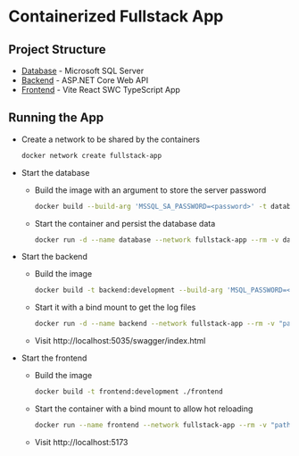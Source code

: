 # Containerized Fullstack App

## Project Structure

- [Database](./database) - Microsoft SQL Server
- [Backend](./backend) - ASP.NET Core Web API
- [Frontend](./frontend) - Vite React SWC TypeScript App

## Running the App

- Create a network to be shared by the containers
  ```sh
  docker network create fullstack-app
  ```
- Start the database

  - Build the image with an argument to store the server password
    ```sh
    docker build --build-arg 'MSSQL_SA_PASSWORD=<password>' -t database:development ./database
    ```
  - Start the container and persist the database data
    ```sh
    docker run -d --name database --network fullstack-app --rm -v database-data:/var/opt/mssql -p 1433:1433 database:development
    ```

- Start the backend

  - Build the image
    ```sh
    docker build -t backend:development --build-arg 'MSQL_PASSWORD=<password>' ./backend
    ```
  - Start it with a bind mount to get the log files
    ```sh
    docker run -d --name backend --network fullstack-app --rm -v "path/to/logs/dir:/app/Logs" -p 5035:8080 backend:development
    ```
  - Visit http://localhost:5035/swagger/index.html

- Start the frontend

  - Build the image
    ```sh
    docker build -t frontend:development ./frontend
    ```
  - Start the container with a bind mount to allow hot reloading
    ```sh
    docker run --name frontend --network fullstack-app --rm -v "path/to/app/src:/app/src" -it -p 5173:5173 frontend:development
    ```
  - Visit http://localhost:5173
